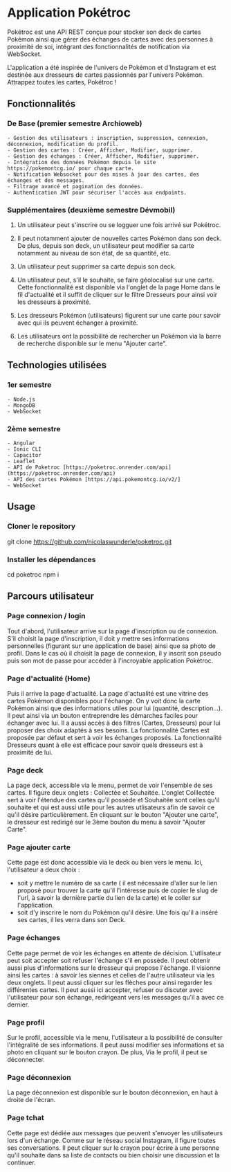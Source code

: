 # Application Pokétroc 

Pokétroc est une API REST conçue pour stocker son deck de cartes Pokémon ainsi que gérer des échanges de cartes avec des personnes à proximité de soi, intégrant des fonctionnalités de notification via WebSocket.

L'application a été inspirée de l'univers de Pokémon et d'Instagram et est destinée aux dresseurs de cartes passionnés par l'univers Pokémon. Attrappez toutes les cartes, Pokétroc ! 


## Fonctionnalités 

### De Base (premier semestre Archioweb)

    - Gestion des utilisateurs : inscription, suppression, connexion, déconnexion, modification du profil.
    - Gestion des cartes : Créer, Afficher, Modifier, supprimer.
    - Gestion des échanges : Créer, Afficher, Modifier, supprimer.
    - Intégration des données Pokémon depuis le site https://pokemontcg.io/ pour chaque carte.
    - Notification Websocket pour des mises à jour des cartes, des échanges et des messages.
    - Filtrage avancé et pagination des données.
    - Authentication JWT pour sécuriser l'accès aux endpoints.
  
### Supplémentaires (deuxième semestre Dévmobil) 

1. Un utilisateur peut s'inscrire ou se logguer une fois arrivé sur Pokétroc.

2. Il peut notamment ajouter de nouvelles cartes Pokémon dans son deck. De plus, depuis son deck, un utilisateur peut modifier sa carte notamment au niveau de son état, de sa quantité, etc. 

3. Un utilisateur peut supprimer sa carte depuis son deck. 

4. Un utilisateur peut, s'il le souhaite, se faire géolocalisé sur une carte. Cette fonctionnalité est disponible via l'onglet de la page Home dans le fil d'actualité et il suffit de cliquer sur le filtre Dresseurs pour ainsi voir les dresseurs à proximité. 

5. Les dresseurs Pokémon (utilisateurs) figurent sur une carte pour savoir avec qui ils peuvent échanger à proximité.

6. Les utilisateurs ont la possibilité de rechercher un Pokémon via la barre de recherche disponible sur le menu "Ajouter carte". 

## Technologies utilisées

### 1er semestre
    - Node.js
    - MongoDB
    - WebSocket

### 2ème semestre
    - Angular
    - Ionic CLI
    - Capacitor
    - Leaflet
    - API de Poketroc [https://poketroc.onrender.com/api](https://poketroc.onrender.com/api)
    - API des cartes Pokémon [https://api.pokemontcg.io/v2/]
    - WebSocket

## Usage

### Cloner le repository
git clone https://github.com/nicolaswunderle/poketroc.git

### Installer les dépendances
cd poketroc
npm i

## Parcours utilisateur

### Page connexion / login 

Tout d'abord, l'utilisateur arrive sur la page d'inscription ou de connexion. S'il choisit la page d'inscription, il doit y mettre ses informations personnelles (figurant sur une application de base) ainsi que sa photo de profil. Dans le cas où il choisit la page de connexion, il y inscrit son pseudo puis son mot de passe pour accéder à l'incroyable application Pokétroc. 

### Page d'actualité (Home)

Puis il arrive la page d'actualité. La page d'actualité est une vitrine des cartes Pokémon disponibles pour l'échange. On y voit donc la carte Pokémon ainsi que des informations utiles pour lui (quantité, description...). Il peut ainsi via un bouton entreprendre les démarches faciles pour échanger avec lui. 
Il a aussi accès à des filtres (Cartes, Dresseurs) pour lui proposer des choix adaptés à ses besoins. La fonctionnalité Cartes est proposée par défaut et sert à voir les échanges proposés. La fonctionnalité Dresseurs quant à elle est efficace pour savoir quels dresseurs est à proximité de lui.

### Page deck

La page deck, accessible via le menu, permet de voir l'ensemble de ses cartes. Il figure deux onglets : Collectée et Souhaitée. L'onglet Colllectée sert à voir l'étendue des cartes qu'il possède et Souhaitée sont celles qu'il souhaite et qui est aussi utile pour les autres utlisateurs afin de savoir ce qu'il désire particulièrement. En cliquant sur le bouton "Ajouter une carte", le dresseur est redirigé sur le 3ème bouton du menu à savoir "Ajouter Carte".

### Page ajouter carte

Cette page est donc accessible via le deck ou bien vers le menu. Ici, l'utilisateur a deux choix : 

- soit y mettre le numéro de sa carte ( il est nécessaire d'aller sur le lien proposé pour trouver la carte qu'il l'intéresse puis de copier le slug de l'url, à savoir la dernière partie du lien de la carte) et le coller sur l'application. 
- soit d'y inscrire le nom du Pokémon qu'il désire.
Une fois qu'il a inséré ses cartes, il les verra dans son Deck.

### Page échanges

Cette page permet de voir les échanges en attente de décision. L'utlisateur peut soit accepter soit refuser l'échange s'il en possède. Il peut obtenir aussi plus d'informations sur le dresseur qui propose l'échange. Il visionne ainsi les cartes : à savoir les siennes et celles de l'autre utilisateur via les deux onglets. Il peut aussi cliquer sur les flèches pour ainsi regarder les différentes cartes. Il peut aussi ici accepter, refuser ou discuter avec l'utilisateur pour son échange, redirigeant vers les messages qu'il a avec ce dernier.

### Page profil

Sur le profil, accessible via le menu, l'utilisateur a la possibilité de consulter l'intégralité de ses informations. Il peut aussi modifier ses informations et sa photo en cliquant sur le bouton crayon. De plus, Via le profil, il peut se déconnecter.

### Page déconnexion

La page déconnexion est disponible sur le bouton déconnexion, en haut à droite de l'écran.

### Page tchat

Cette page est dédiée aux messages que peuvent s'envoyer les utilisateurs lors d'un échange. Comme sur le réseau social Instagram, il figure toutes ses conversations. Il peut cliquer sur le crayon pour écrire à une personne qu'il souhaite dans sa liste de contacts ou bien choisir une discussion et la continuer.